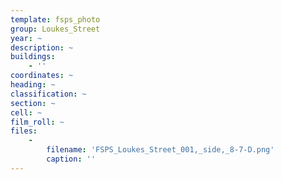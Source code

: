 ```yaml
---
template: fsps_photo
group: Loukes_Street
year: ~
description: ~
buildings:
    - ''
coordinates: ~
heading: ~
classification: ~
section: ~
cell: ~
film_roll: ~
files:
    -
        filename: 'FSPS_Loukes_Street_001,_side,_8-7-D.png'
        caption: ''
---
```

